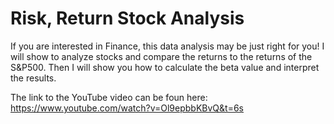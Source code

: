 # Risk, Return Stock Analysis

If you are interested in Finance, this data analysis may be just right for you!
I will show to analyze stocks and compare the returns to the returns of the S&P500. 
Then I will show you how to calculate the beta value and interpret the results.

The link to the YouTube video can be foun here:  https://www.youtube.com/watch?v=Ol9epbbKBvQ&t=6s

